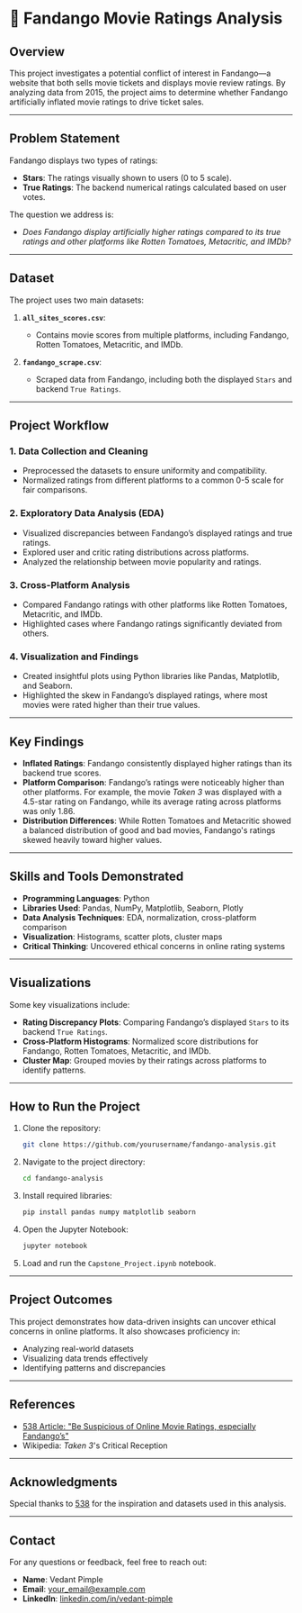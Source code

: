 # 🎥 Fandango Movie Ratings Analysis

## **Overview**
This project investigates a potential conflict of interest in Fandango—a website that both sells movie tickets and displays movie review ratings. By analyzing data from 2015, the project aims to determine whether Fandango artificially inflated movie ratings to drive ticket sales.

---

## **Problem Statement**
Fandango displays two types of ratings:
- **Stars**: The ratings visually shown to users (0 to 5 scale).
- **True Ratings**: The backend numerical ratings calculated based on user votes.

The question we address is:
- *Does Fandango display artificially higher ratings compared to its true ratings and other platforms like Rotten Tomatoes, Metacritic, and IMDb?*

---

## **Dataset**
The project uses two main datasets:
1. **`all_sites_scores.csv`**:
   - Contains movie scores from multiple platforms, including Fandango, Rotten Tomatoes, Metacritic, and IMDb.

2. **`fandango_scrape.csv`**:
   - Scraped data from Fandango, including both the displayed `Stars` and backend `True Ratings`.

---

## **Project Workflow**

### **1. Data Collection and Cleaning**
- Preprocessed the datasets to ensure uniformity and compatibility.
- Normalized ratings from different platforms to a common 0-5 scale for fair comparisons.

### **2. Exploratory Data Analysis (EDA)**
- Visualized discrepancies between Fandango’s displayed ratings and true ratings.
- Explored user and critic rating distributions across platforms.
- Analyzed the relationship between movie popularity and ratings.

### **3. Cross-Platform Analysis**
- Compared Fandango ratings with other platforms like Rotten Tomatoes, Metacritic, and IMDb.
- Highlighted cases where Fandango ratings significantly deviated from others.

### **4. Visualization and Findings**
- Created insightful plots using Python libraries like Pandas, Matplotlib, and Seaborn.
- Highlighted the skew in Fandango’s displayed ratings, where most movies were rated higher than their true values.

---

## **Key Findings**
- **Inflated Ratings**: Fandango consistently displayed higher ratings than its backend true scores.
- **Platform Comparison**: Fandango’s ratings were noticeably higher than other platforms. For example, the movie *Taken 3* was displayed with a 4.5-star rating on Fandango, while its average rating across platforms was only 1.86.
- **Distribution Differences**: While Rotten Tomatoes and Metacritic showed a balanced distribution of good and bad movies, Fandango's ratings skewed heavily toward higher values.

---

## **Skills and Tools Demonstrated**
- **Programming Languages**: Python
- **Libraries Used**: Pandas, NumPy, Matplotlib, Seaborn, Plotly
- **Data Analysis Techniques**: EDA, normalization, cross-platform comparison
- **Visualization**: Histograms, scatter plots, cluster maps
- **Critical Thinking**: Uncovered ethical concerns in online rating systems

---

## **Visualizations**
Some key visualizations include:
- **Rating Discrepancy Plots**: Comparing Fandango’s displayed `Stars` to its backend `True Ratings`.
- **Cross-Platform Histograms**: Normalized score distributions for Fandango, Rotten Tomatoes, Metacritic, and IMDb.
- **Cluster Map**: Grouped movies by their ratings across platforms to identify patterns.

---

## **How to Run the Project**

1. Clone the repository:
   ```bash
   git clone https://github.com/yourusername/fandango-analysis.git
   ```

2. Navigate to the project directory:
   ```bash
   cd fandango-analysis
   ```

3. Install required libraries:
   ```bash
   pip install pandas numpy matplotlib seaborn
   ```

4. Open the Jupyter Notebook:
   ```bash
   jupyter notebook
   ```

5. Load and run the `Capstone_Project.ipynb` notebook.

---

## **Project Outcomes**
This project demonstrates how data-driven insights can uncover ethical concerns in online platforms. It also showcases proficiency in:
- Analyzing real-world datasets
- Visualizing data trends effectively
- Identifying patterns and discrepancies

---

## **References**
- [538 Article: "Be Suspicious of Online Movie Ratings, especially Fandango’s"](https://fivethirtyeight.com/features/fandango-movies-ratings/)
- Wikipedia: *Taken 3*'s Critical Reception

---

## **Acknowledgments**
Special thanks to [538](https://projects.fivethirtyeight.com/polls/) for the inspiration and datasets used in this analysis.

---

## **Contact**
For any questions or feedback, feel free to reach out:
- **Name**: Vedant Pimple
- **Email**: [your_email@example.com](mailto:your_email@example.com)
- **LinkedIn**: [linkedin.com/in/vedant-pimple](https://www.linkedin.com/in/vedant-pimple-523a65228)
